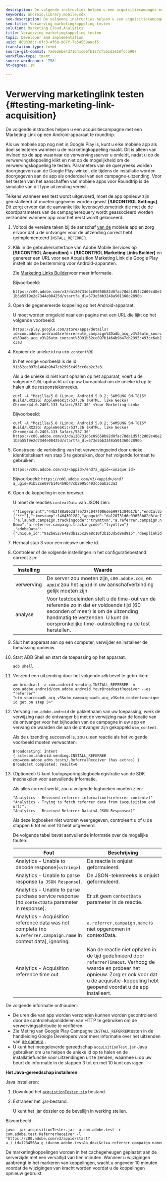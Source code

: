 ```yaml
---
description: De volgende instructies helpen u een acquisitiecampagne met een Marketing Link op een Android-apparaat te roundtrip.
keywords: android;library;mobile;sdk
seo-description: De volgende instructies helpen u een acquisitiecampagne met een Marketing Link op een Android-apparaat te roundtrip.
seo-title: Verwerving marketingkoppeling testen
solution: Marketing Cloud,Analytics
title: Verwerving marketingkoppeling testen
topic: Developer and implementation
uuid: d0933dcc-8fc3-4f60-987f-7a54559aacf5
translation-type: tm+mt
source-git-commit: 7ae626be4d71641c6efb127cf5b1d3e18fccb907
workflow-type: tm+mt
source-wordcount: '758'
ht-degree: 1%

---
```



# Verwerving marketinglink testen {#testing-marketing-link-acquisition}

De volgende instructies helpen u een acquisitiecampagne met een Marketing Link op een Android-apparaat te roundtrip.

Als uw mobiele app nog niet in Google Play is, kunt u elke mobiele app als doel selecteren wanneer u de marketingkoppeling maakt. Dit is alleen van invloed op de app waarnaar de verwervingsserver u omleidt, nadat u op de verwervingskoppeling klikt en niet op de mogelijkheid om de verwervingskoppeling te testen. Parameters van de queryreeks worden doorgegeven aan de Google Play-winkel, die tijdens de installatie worden doorgegeven aan de app als onderdeel van een campagne-uitzending. Voor het testen van het aanschaffen van mobiele apps voor Roundtrip is de simulatie van dit type uitzending vereist.

Telkens wanneer een test wordt uitgevoerd, moet de app opnieuw zijn geïnstalleerd of moeten gegevens worden gewist **[!UICONTROL Settings]**. Dit zorgt ervoor dat de aanvankelijke levenscyclusmetriek die met de de koordparameters van de campagnerequery wordt geassocieerd worden verzonden wanneer app voor het eerst wordt gelanceerd.

1. Voltooi de vereiste taken bij de aanschaf [van de](/help/android/acquisition-main/acquisition.md) mobiele app en zorg ervoor dat u de ontvanger voor de uitzending correct hebt geïmplementeerd `INSTALL_REFERRER`.
1. Klik in de gebruikersinterface van Adobe Mobile Services op **[!UICONTROL Acquisition]** > **[!UICONTROL Marketing Links Builder]** en genereer een URL voor een Acquisition Marketing Link die Google Play instelt als de bestemming voor Android-apparaten.

   Zie [Marketing Links Builder](/help/using/acquisition-main/c-marketing-links-builder/c-marketing-links-builder.md)voor meer informatie.

   Bijvoorbeeld:

   `https://c00.adobe.com/v3/da120731d6c09658b82d8fac78da1d5fc2d09c48e21b3a55f9e2d7344e08425d/start?a_dl=573e5bb3248a501360c2890b`

1. Open de gegenereerde koppeling op het Android-apparaat.

   U moet worden omgeleid naar een pagina met een URL die lijkt op het volgende voorbeeld:

   `https://play.google.com/store/apps/details?id=com.adobe.android&referrer=utm_campaign%3Dadb_acq_v3%26utm_source%3Dadb_acq_v3%26utm_content%3D91b52ce097b1464b9b47cb2995c493cc6ab2c3a3`

1. Kopieer de unieke id na `utm_content%3D`.

   In het vorige voorbeeld is de id `91b52ce097b1464b9b47cb2995c493cc6ab2c3a3`.

   Als u de unieke id niet kunt ophalen op het apparaat, voert u de volgende `CURL` opdracht uit op uw bureaublad om de unieke id op te halen uit de responstekenreeks.

   `curl -A "Mozilla/5.0 (Linux; Android 5.0.2; SAMSUNG SM-T815Y Build/LRX22G) AppleWebKit/537.36 (KHTML, like Gecko) Chrome/44.0.2403.133 Safari/537.36" <Your Marketing Link>`

   Bijvoorbeeld:

   `curl -A "Mozilla/5.0 (Linux; Android 5.0.2; SAMSUNG SM-T815Y Build/LRX22G) AppleWebKit/537.36 (KHTML, like Gecko) Chrome/44.0.2403.133 Safari/537.36" https://c00.adobe.com/v3/da120731d6c09658b82d8fac78da1d5fc2d09c48e21b3a55f9e2d7344e08425d/start?a_dl=573e5bb3248a501360c2890b`

1. Construeer de verbinding van het verwervingseind door unieke identiteitskaart van stap 3 te gebruiken, door het volgende formaat te gebruiken:

   `https://c00.adobe.com/v3/<appid>/end?a_ugid=<unique id>`

   Bijvoorbeeld: `https://c00.adobe.com/v3/<appid>/end?a_ugid=91b52ce097b1464b9b47cb2995c493cc6ab2c3a3`

1. Open de koppeling in een browser.

   U moet de reacties `contextData` van JSON zien:

   ```
   {"fingerprint":"44b2f88a062df7e727c047f006deb9971304617b","endCallbacks":["***"],"timestamp":1464301282,"appguid":"da120731d6c09658b82d8fac78da1d5fc2d09c48e21b3a55f9e2d7344e08425d","contextData": 
   {"a.launch.campaign.trackingcode":"trymttvm","a.referrer.campaign.name":"Android Demo","a.referrer.campaign.trackingcode":"trymttvm"} 
   ,"adobeData":{"unique_id":"9a2be52764a8db125c29a8c10f3b1b3d5d8ed915","deeplinkid":"57476c26072932ec6d3a470b"}}.
   ```

1. Herhaal stap 3 voor een nieuwe unieke id.
1. Controleer of de volgende instellingen in het configuratiebestand correct zijn:

   | Instelling | Waarde |
   |--- |--- |
   | verwerving | De server zou moeten zijn, `c00.adobe.com`, en *`appid`* zou het `appid` in uw aanschafverbinding gelijk moeten zijn. |
   | analyse | Voor testdoeleinden stelt u de time-out van de referentie zo in dat er voldoende tijd (60 seconden of meer) is om de uitzending handmatig te verzenden. U kunt de oorspronkelijke time-outinstelling na de test herstellen. |

1. Sluit het apparaat aan op een computer, verwijder en installeer de toepassing opnieuw.
1. Start ADB Shell en start de toepassing op het apparaat.

   ```
   adb shell
   ```

1. Verzend een uitzending door het volgende `adb` bevel te gebruiken:

   ```
   am broadcast -a com.android.vending.INSTALL_REFERRER -n com.adobe.android/com.adobe.android.YourBroadcastReceiver --es "referrer" "utm_source=adb_acq_v3&utm_campaign=adb_acq_v3&utm_content=<unique id get on step 5>"
   ```

1. Vervang `com.adobe.android` de pakketnaam van uw toepassing, werk de verwijzing naar de ontvanger bij met de verwijzing naar de locatie van de ontvanger voor het bijhouden van de campagne in uw app en vervang de waarden die aan de ontvanger zijn gekoppeld `utm_content`.

   Als de uitzending succesvol is, zou u een reactie als het volgende voorbeeld moeten verwachten:

   ```
   Broadcasting: Intent 
   { act=com.android.vending.INSTALL_REFERRER cmp=com.adobe.adms.tests/.ReferralReceiver (has extras) } 
   Broadcast completed: result=0 
   ```

1. (Optioneel) U kunt foutopsporingslogboekregistratie van de SDK inschakelen voor aanvullende informatie.

   Als alles correct werkt, zou u volgende logboeken moeten zien:

   ```
   "Analytics - Received referrer information(<referrer content>)" 
   "Analytics - Trying to fetch referrer data from (acquisition end url)"; 
   "Analytics - Received Referrer Data(<A JSON Response>)"
   ```

   Als deze logboeken niet worden weergegeven, controleert u of u de stappen 6 tot en met 10 hebt uitgevoerd.

   De volgende tabel bevat aanvullende informatie over de mogelijke fouten:

   | Fout | Beschrijving |
   |--- |--- |
   | Analytics - Unable to decode response(`<string>`). | De reactie is onjuist geformuleerd. |
   | Analytics - Unable to parse response (`a JSON Response`). | De JSON-tekenreeks is onjuist geformuleerd. |
   | Analytics - Unable to parse purchase service response (no `contextData` parameter in response). | Er zit geen `contextData` parameter in de reactie. |
   | Analytics - Acquisition reference data was not complete (no `a.referrer.campaign.name` in context data), ignoring. | `a.referrer.campaign.name` is niet opgenomen in contextData. |
   | Analytics - Acquisition reference time out. | Kan de reactie niet ophalen in de tijd gedefinieerd door `referrerTimeout`. Verhoog de waarde en probeer het opnieuw.  Zorg er ook voor dat u de acquisitie-koppeling hebt geopend voordat u de app installeert. |

De volgende informatie onthouden:

* De uren die van app worden verzonden kunnen worden gecontroleerd door de controlehulpmiddelen van HTTP te gebruiken om de verwervingsattributie te verifiëren.
* Zie Meting van Google Play Campagne `INSTALL_REFERRER`testen in de handleiding Google Developers voor meer informatie over het uitzenden van [de camera](https://developers.google.com/analytics/solutions/testing-play-campaigns) .
* U kunt het meegeleverde gereedschap `acquisitionTest.jar` Java gebruiken om u te helpen de unieke id op te halen en de installatiefunctie voor uitzendingen uit te zenden, waarmee u op uw beurt de informatie in de stappen 3 tot en met 10 kunt opvragen.

**Het Java-gereedschap installeren**

Java installeren:

1. Download het [`acquistionTester.zip`](../assets/acquisitionTester.zip) bestand.
1. Extraheer het .jar-bestand.

   U kunt het .jar dossier op de bevellijn in werking stellen.

Bijvoorbeeld:

```
java -jar acquisitionTester.jar -a com.adobe.test -r com.adobe.test.ReferrerReceiver -l "https://c00.adobe.com/v3/appid/start?a_i_id=123456&a_g_id=com.adobe.test&a_dd=i&ctxa.referrer.campaign.name=name&ctxa.referrer.campaign.trackingcode=1234
```

De marketingkoppelingen worden in het cachegeheugen geplaatst aan de serverzijde met een vervaltijd van tien minuten. Wanneer u wijzigingen aanbrengt in het markeren van koppelingen, wacht u ongeveer 10 minuten voordat de wijzigingen van kracht worden voordat u de koppelingen opnieuw gebruikt.
